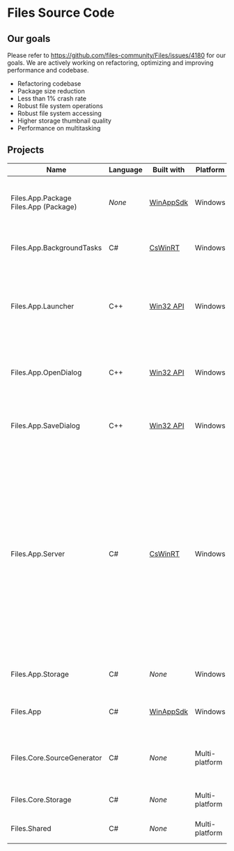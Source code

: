 <!--  Copyright (c) 2024 Files Community. Licensed under the MIT License. See the LICENSE.  -->

# Files Source Code

## Our goals

Please refer to https://github.com/files-community/Files/issues/4180 for our goals.
We are actively working on refactoring, optimizing and improving performance and codebase.

- Refactoring codebase
- Package size reduction
- Less than 1% crash rate
- Robust file system operations
- Robust file system accessing
- Higher storage thumbnail quality
- Performance on multitasking

## Projects

Name|Language|Built with|Platform|Description
---|---|---|---|---
Files.App.Package<br/>Files.App (Package)|*None*|[WinAppSdk](https://learn.microsoft.com/windows/apps/windows-app-sdk)|Windows|Packaging project with [WAP](https://learn.microsoft.com/windows/apps/get-started/intro-pack-dep-proc) for `Files.App` project on Windows.
Files.App.BackgroundTasks|C#|[CsWinRT](https://learn.microsoft.com/windows/apps/develop/platform/csharp-winrt)|Windows|In-proc background service on Windows.
Files.App.Launcher|C++|[Win32 API](https://learn.microsoft.com/windows/win32/api)|Windows|Entry point of a process to override `Win+E` or `explorer.exe` to launch Files via Windows Registry on Windows.
Files.App.OpenDialog|C++|[Win32 API](https://learn.microsoft.com/windows/win32/api)|Windows|Entry point of a process to override `FileOpenDialog` common dialog on Windows.
Files.App.SaveDialog|C++|[Win32 API](https://learn.microsoft.com/windows/win32/api)|Windows|Entry point of a process to override `FileSaveDialog` common dialog on Windows.
Files.App.Server|C#|[CsWinRT](https://learn.microsoft.com/windows/apps/develop/platform/csharp-winrt)|Windows|Out-of-proc background service to safely continue ongoing tasks even after foreground processes are terminated. This is interoperable between the server process and Files processes using C#/WinRT projection because it's supposed to be shared by multiple Files processes.
Files.App.Storage|C#|*None*|Windows|Implementation of Files Storage Layer on Windows.
Files.App|C#|[WinAppSdk](https://learn.microsoft.com/windows/apps/windows-app-sdk)|Windows|Entry point and UI thread of Files on Windows.
Files.Core.SourceGenerator|C#|*None*|Multi-platform|Source generators to boost developer experience for Files.
Files.Core.Storage|C#|*None*|Multi-platform|Interfaces of Files Storage Layer.
Files.Shared|C#|*None*|Multi-platform|Fundamental helpers and extensions.
